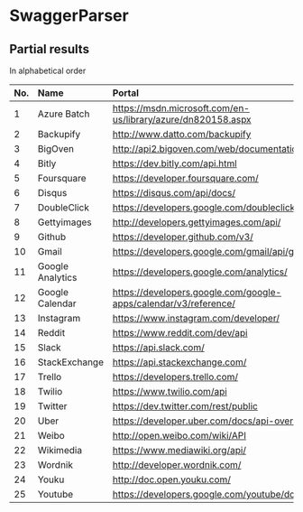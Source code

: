 # SwaggerParser

## Partial results

In alphabetical order

No. | Name | Portal | Result 
:--- | :--- | :--- | :---
1 | Azure Batch | https://msdn.microsoft.com/en-us/library/azure/dn820158.aspx | [azurebatch_statistic.json](https://github.com/kenmick/SwaggerParser/blob/master/data/azurebatch_statistic.json)
2 | Backupify | http://www.datto.com/backupify | [backupify_statistic.json](https://github.com/kenmick/SwaggerParser/blob/master/data/backupify_statistic.json)
3 | BigOven | http://api2.bigoven.com/web/documentation | [bigoven_statistic.json](https://github.com/kenmick/SwaggerParser/blob/master/data/bigoven_statistic.json)
4 | Bitly | https://dev.bitly.com/api.html | [bitly_statistic.json](https://github.com/kenmick/SwaggerParser/blob/master/data/bitly_statistic.json)
5 | Foursquare | https://developer.foursquare.com/ | [foursquare_statistic.json](https://github.com/kenmick/SwaggerParser/blob/master/data/foursquare_statistic.json)
6 | Disqus | https://disqus.com/api/docs/| [disqus_statistic.json](https://github.com/kenmick/SwaggerParser/blob/master/data/disqus_statistic.json)
7 | DoubleClick | https://developers.google.com/doubleclick-advertisers/ | [doubleclick_statistic.json](https://github.com/kenmick/SwaggerParser/blob/master/data/doubleclick_statistic.json)
8 | Gettyimages | http://developers.gettyimages.com/api/ | [gettyimages_statistic.json](https://github.com/kenmick/SwaggerParser/blob/master/data/gettyimages_statistic.json)
9 | Github | https://developer.github.com/v3/ | [github_statistic.json](https://github.com/kenmick/SwaggerParser/blob/master/data/github_statistic.json)
10 | Gmail | https://developers.google.com/gmail/api/guides/overview | [gmail_statistic.json](https://github.com/kenmick/SwaggerParser/blob/master/data/gmail_statistic.json)
11 | Google Analytics | https://developers.google.com/analytics/ | [googleanalytics_statistic.json](https://github.com/kenmick/SwaggerParser/blob/master/data/googleanalytics_statistic.json)
12 | Google Calendar | https://developers.google.com/google-apps/calendar/v3/reference/ | [googlecalendar_statistic.json](https://github.com/kenmick/SwaggerParser/blob/master/data/googlecalendar_statistic.json)
13 | Instagram | https://www.instagram.com/developer/ | [instagram_statistic.json](https://github.com/kenmick/SwaggerParser/blob/master/data/instagram_statistic.json)
14 | Reddit | https://www.reddit.com/dev/api | [reddit_statistic.json](https://github.com/kenmick/SwaggerParser/blob/master/data/reddit_statistic.json)
15 | Slack | https://api.slack.com/ | [slack_statistic.json](https://github.com/kenmick/SwaggerParser/blob/master/data/slack_statistic.json)
16 | StackExchange | https://api.stackexchange.com/ | [stackexchange_statistic.json](https://github.com/kenmick/SwaggerParser/blob/master/data/stackexchange_statistic.json)
17 | Trello | https://developers.trello.com/ | [trello_statistic.json](https://github.com/kenmick/SwaggerParser/blob/master/data/trello_statistic.json)
18 | Twilio | https://www.twilio.com/api | [twilio_statistic.json](https://github.com/kenmick/SwaggerParser/blob/master/data/twilio_statistic.json)
19 | Twitter | https://dev.twitter.com/rest/public | [twitter_statistic.json](https://github.com/kenmick/SwaggerParser/blob/master/data/twitter_statistic.json)
20 | Uber | https://developer.uber.com/docs/api-overview | [uber_statistic.json](https://github.com/kenmick/SwaggerParser/blob/master/data/uber_statistic.json)
21 | Weibo | http://open.weibo.com/wiki/API | [weibo_statistic.json](https://github.com/kenmick/SwaggerParser/blob/master/data/weibo_statistic.json)
22 | Wikimedia | https://www.mediawiki.org/api/ | [wikimedia_statistic.json](https://github.com/kenmick/SwaggerParser/blob/master/data/wikimedia_statistic.json)
23 | Wordnik | http://developer.wordnik.com/ | [wordnik_statistic.json](https://github.com/kenmick/SwaggerParser/blob/master/data/wordnik_statistic.json)
24 | Youku | http://doc.open.youku.com/ | [youku_statistic.json](https://github.com/kenmick/SwaggerParser/blob/master/data/youku_statistic.json)
25 | Youtube | https://developers.google.com/youtube/documentation/ | [youtube_statistic.json](https://github.com/kenmick/SwaggerParser/blob/master/data/youtube_statistic.json)
